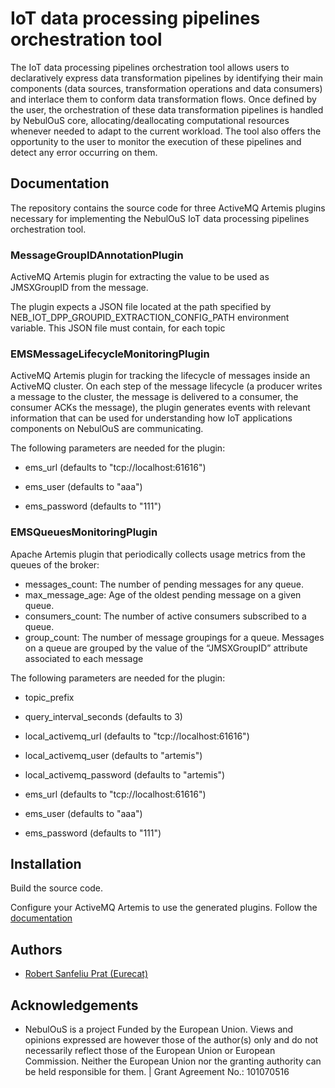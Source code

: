 # IoT data processing pipelines orchestration tool

The IoT data processing pipelines orchestration tool allows users to declaratively express data transformation pipelines by identifying their main components (data sources, transformation operations and data consumers) and interlace them to conform data transformation flows. Once defined by the user, the orchestration of these data transformation pipelines is handled by NebulOuS core, allocating/deallocating computational resources whenever needed to adapt to the current workload. The tool also offers the opportunity to the user to monitor the execution of these pipelines and detect any error occurring on them. 


## Documentation

The repository contains the source code for three ActiveMQ Artemis plugins necessary for implementing the NebulOuS IoT data processing pipelines orchestration tool.

### MessageGroupIDAnnotationPlugin

ActiveMQ Artemis plugin for extracting the value to be used as JMSXGroupID from the message.

The plugin expects a JSON file located at the path specified by NEB_IOT_DPP_GROUPID_EXTRACTION_CONFIG_PATH environment variable. This JSON file must contain,
for each topic 

### EMSMessageLifecycleMonitoringPlugin

ActiveMQ Artemis plugin for tracking the lifecycle of messages inside an ActiveMQ cluster. On each step of the message lifecycle (a producer writes a message to the cluster, the message is delivered to a consumer, the consumer ACKs the message), the plugin generates events with relevant information that can be used for understanding how IoT applications components on NebulOuS are communicating.

The following parameters are needed for the plugin:

- ems_url (defaults to "tcp://localhost:61616")

- ems_user (defaults to "aaa")

- ems_password (defaults to "111")


### EMSQueuesMonitoringPlugin

Apache Artemis plugin that periodically collects usage metrics from the queues of the broker:
- messages_count: The number of pending messages for any queue.
- max_message_age: Age of the oldest pending message on a given queue.
- consumers_count: The number of active consumers subscribed to a queue.
- group_count: The number of message groupings for a queue. Messages on a queue are grouped by the value of the “JMSXGroupID” attribute associated to each message

The following parameters are needed for the plugin:

- topic_prefix 

- query_interval_seconds (defaults to 3)

- local_activemq_url (defaults to "tcp://localhost:61616")

- local_activemq_user (defaults to "artemis")

- local_activemq_password (defaults to "artemis")

- ems_url (defaults to "tcp://localhost:61616")

- ems_user (defaults to "aaa")

- ems_password (defaults to "111")


## Installation

Build the source code.

Configure your ActiveMQ Artemis to use the generated plugins. Follow the [documentation](https://activemq.apache.org/components/artemis/documentation/latest/broker-plugins.html)


## Authors

- [Robert Sanfeliu Prat (Eurecat)](robert.sanfeliu@eurecat.org)


## Acknowledgements

 - NebulOuS is a project Funded by the European Union. Views and opinions expressed are however those of the author(s) only and do not necessarily reflect those of the European Union or European Commission. Neither the European Union nor the granting authority can be held responsible for them. | Grant Agreement No.: 101070516

